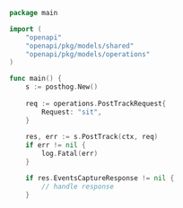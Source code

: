 <!-- Start SDK Example Usage -->
```go
package main

import (
    "openapi"
    "openapi/pkg/models/shared"
    "openapi/pkg/models/operations"
)

func main() {
    s := posthog.New()
    
    req := operations.PostTrackRequest{
        Request: "sit",
    }
    
    res, err := s.PostTrack(ctx, req)
    if err != nil {
        log.Fatal(err)
    }

    if res.EventsCaptureResponse != nil {
        // handle response
    }
```
<!-- End SDK Example Usage -->